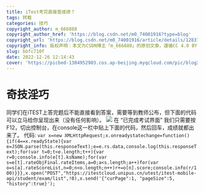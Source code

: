 ```yaml
---
title: iTest考完直接查成绩？
tags: 转载
categories: 技巧
copyright_author: m_666888
copyright_author_href: 'https://blog.csdn.net/m0_74001916?type=blog'
copyright_url: 'https://blog.csdn.net/m0_74001916/article/details/128376226'
copyright_info: 版权声明：本文为CSDN博主「m_666888」的原创文章，遵循CC 4.0 BY-SA版权协议，转载请附上原文出处链接及本声明。
slug: bbfc710f
date: 2022-12-26 12:14:43
cover: 'https://picbed-1304952903.cos.ap-beijing.myqcloud.com/pic/blog202302091657180.png'
---
```

# 奇技淫巧
同学们在iTEST上答完题后不能直接看到答案，需要等到教师公布，但下面的代码可以立马给你呈现出来（没有任何影响）。
![](https://picbed-1304952903.cos.ap-beijing.myqcloud.com/pic/blog/Adobe/20221226122257.png)
在 “已完成考试界面” 我们只需要按F12，切出控制台，在console这一栏中贴上下面的代码，然后回车，成绩就都出来了。
代码:
`var x=new XMLHttpRequest;x.onreadystatechange=function(){if(4==x.readyState){var e=JSON.parse(this.responseText);e=e.rs.data,console.log(this.responseText);for(var t=0;t<e.length;t++){var r=0;console.info(e[t].ksName);for(var s=e[t].rateObjFinal.rateItems,a=0;a<s.length;a++)for(var o=s[a].rateScoreList,n=0;n<o.length;n++)r+=o[n].score;console.info(r/100)}}},x.open("POST","https://itestcloud.unipus.cn/utest/itest-mobile-api/student/exam/list",!0),x.send('{"curPage":1, "pageSize":5, "history":true}');`


